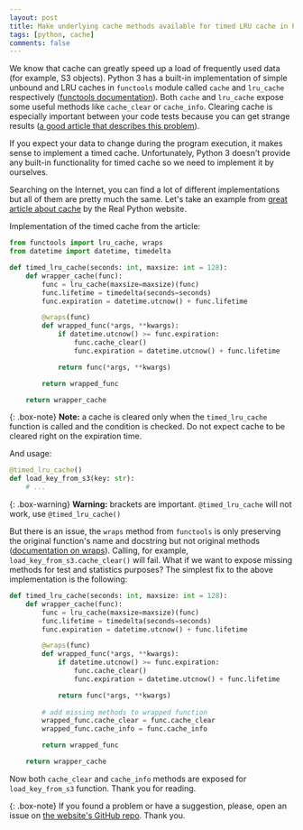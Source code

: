 ```yaml
---
layout: post
title: Make underlying cache methods available for timed LRU cache in Python 3
tags: [python, cache]
comments: false
---
```


We know that cache can greatly speed up a load of frequently used data 
(for example, S3 objects). 
Python 3 has a built-in implementation of simple unbound and LRU caches in `functools` module called `cache` and `lru_cache` respectively ([functools documentation](https://docs.python.org/3.9/library/functools.html)). Both `cache` and `lru_cache` expose some useful methods like `cache_clear` or `cache_info`. Clearing cache is especially important between your code tests because you can get strange results ([a good article that describes this problem](https://rishabhsrao.medium.com/testing-lru-cache-functions-in-python-with-pytest-33dd5757d11c)).

If you expect your data to change during the program execution, 
it makes sense to implement a timed cache. Unfortunately, Python 3 doesn't provide any built-in functionality for timed cache so we need to implement it by ourselves.

Searching on the Internet, you can find a lot of different implementations but all of them are pretty much the same. Let's take an example from [great article about cache](https://realpython.com/lru-cache-python/) by the Real Python website.

Implementation of the timed cache from the article:

```python
from functools import lru_cache, wraps
from datetime import datetime, timedelta

def timed_lru_cache(seconds: int, maxsize: int = 128):
    def wrapper_cache(func):
        func = lru_cache(maxsize=maxsize)(func)
        func.lifetime = timedelta(seconds=seconds)
        func.expiration = datetime.utcnow() + func.lifetime

        @wraps(func)
        def wrapped_func(*args, **kwargs):
            if datetime.utcnow() >= func.expiration:
                func.cache_clear()
                func.expiration = datetime.utcnow() + func.lifetime

            return func(*args, **kwargs)

        return wrapped_func

    return wrapper_cache
```

{: .box-note}
**Note:** a cache is cleared only when the `timed_lru_cache` function is called and the condition is checked. Do not expect cache to be cleared right on the expiration time.

And usage:

```python
@timed_lru_cache()
def load_key_from_s3(key: str):
    # ...

```

{: .box-warning}
**Warning:** brackets are important. `@timed_lru_cache` will not work, use `@timed_lru_cache()`

But there is an issue, the `wraps` method from `functools` is only preserving the original function's name and docstring
but not original methods ([documentation on wraps](https://docs.python.org/3.9/library/functools.html#functools.wraps)). Calling, for example, `load_key_from_s3.cache_clear()` will fail. What if we want to expose missing methods for test and statistics purposes? The simplest fix to the above implementation is the following:

```python
def timed_lru_cache(seconds: int, maxsize: int = 128):
    def wrapper_cache(func):
        func = lru_cache(maxsize=maxsize)(func)
        func.lifetime = timedelta(seconds=seconds)
        func.expiration = datetime.utcnow() + func.lifetime

        @wraps(func)
        def wrapped_func(*args, **kwargs):
            if datetime.utcnow() >= func.expiration:
                func.cache_clear()
                func.expiration = datetime.utcnow() + func.lifetime

            return func(*args, **kwargs)
        
        # add missing methods to wrapped function
        wrapped_func.cache_clear = func.cache_clear
        wrapped_func.cache_info = func.cache_info

        return wrapped_func

    return wrapper_cache
```

Now both `cache_clear` and `cache_info` methods are exposed for `load_key_from_s3` function. Thank you for reading.

{: .box-note}
If you found a problem or have a suggestion, please, open an issue on [the website's GitHub repo](https://github.com/VMois/vmois.github.io). Thank you.
